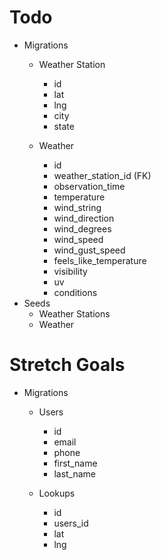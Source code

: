 # Todo
- Migrations
  - Weather Station
    - id
    - lat
    - lng
    - city
    - state
    
  - Weather
    - id
    - weather_station_id (FK)
    - observation_time
    - temperature
    - wind_string
    - wind_direction
    - wind_degrees
    - wind_speed
    - wind_gust_speed
    - feels_like_temperature
    - visibility
    - uv
    - conditions
- Seeds
  - Weather Stations
  - Weather
  
# Stretch Goals
- Migrations
  - Users
    - id
    - email
    - phone
    - first_name
    - last_name
    
  - Lookups
    - id
    - users_id
    - lat
    - lng
